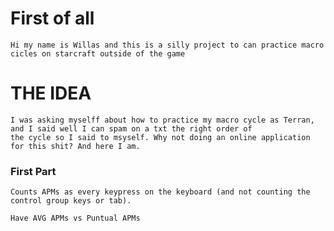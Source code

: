 # First of all

    Hi my name is Willas and this is a silly project to can practice macro cicles on starcraft outside of the game

# THE IDEA

    I was asking myselff about how to practice my macro cycle as Terran, and I said well I can spam on a txt the right order of
    the cycle so I said to msyself. Why not doing an online application for this shit? And here I am.

### First Part

    Counts APMs as every keypress on the keyboard (and not counting the control group keys or tab).

    Have AVG APMs vs Puntual APMs